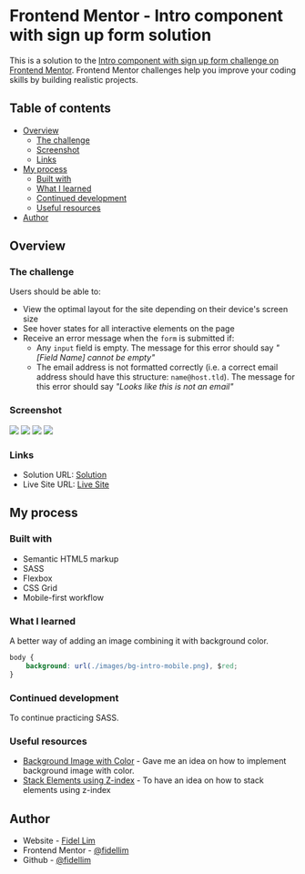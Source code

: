 # Frontend Mentor - Intro component with sign up form solution

This is a solution to the [Intro component with sign up form challenge on Frontend Mentor](https://www.frontendmentor.io/challenges/intro-component-with-signup-form-5cf91bd49edda32581d28fd1). Frontend Mentor challenges help you improve your coding skills by building realistic projects.

## Table of contents

- [Overview](#overview)
  - [The challenge](#the-challenge)
  - [Screenshot](#screenshot)
  - [Links](#links)
- [My process](#my-process)
  - [Built with](#built-with)
  - [What I learned](#what-i-learned)
  - [Continued development](#continued-development)
  - [Useful resources](#useful-resources)
- [Author](#author)

## Overview

### The challenge

Users should be able to:

- View the optimal layout for the site depending on their device's screen size
- See hover states for all interactive elements on the page
- Receive an error message when the `form` is submitted if:
  - Any `input` field is empty. The message for this error should say _"[Field Name] cannot be empty"_
  - The email address is not formatted correctly (i.e. a correct email address should have this structure: `name@host.tld`). The message for this error should say _"Looks like this is not an email"_

### Screenshot

![](./images/Solution%20PC.png)
![](./images/Solution%20PC%20Error.png)
![](./images/Solution%20Mobile.png)
![](./images/Solution%20Mobile%20Error.png)

### Links

- Solution URL: [Solution](https://github.com/fidellim/Intro-Component-with-Signup-Form)
- Live Site URL: [Live Site](https://gracious-babbage-267216.netlify.app/)

## My process

### Built with

- Semantic HTML5 markup
- SASS
- Flexbox
- CSS Grid
- Mobile-first workflow

### What I learned

A better way of adding an image combining it with background color.

```css
body {
	background: url(./images/bg-intro-mobile.png), $red;
}
```

### Continued development

To continue practicing SASS.

### Useful resources

- [Background Image with Color](https://stackoverflow.com/questions/8195215/css-background-image-on-background-color) - Gave me an idea on how to implement background image with color.
- [Stack Elements using Z-index](https://stackoverflow.com/questions/3032856/is-it-possible-to-set-the-stacking-order-of-pseudo-elements-below-their-parent-e) - To have an idea on how to stack elements using z-index

## Author

- Website - [Fidel Lim](https://fidellim-portfolio.netlify.app/)
- Frontend Mentor - [@fidellim](https://www.frontendmentor.io/profile/fidellim)
- Github - [@fidellim](https://github.com/fidellim)
